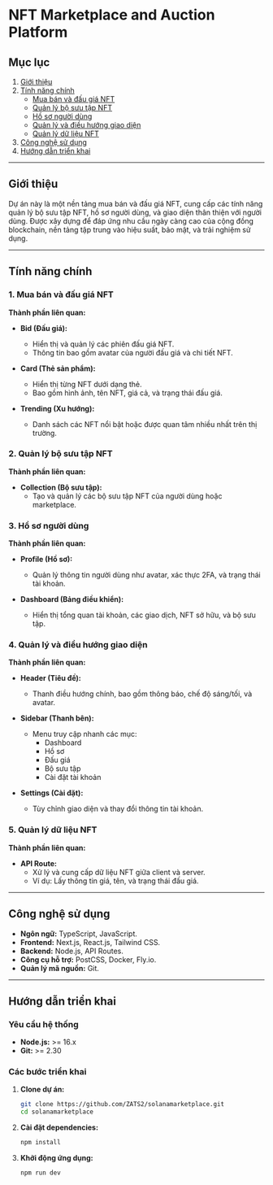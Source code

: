# NFT Marketplace and Auction Platform

## Mục lục
1. [Giới thiệu](#giới-thiệu)  
2. [Tính năng chính](#tính-năng-chính)  
   - [Mua bán và đấu giá NFT](#1-mua-bán-và-đấu-giá-nft)  
   - [Quản lý bộ sưu tập NFT](#2-quản-lý-bộ-sưu-tập-nft)  
   - [Hồ sơ người dùng](#3-hồ-sơ-người-dùng)  
   - [Quản lý và điều hướng giao diện](#4-quản-lý-và-điều-hướng-giao-diện)  
   - [Quản lý dữ liệu NFT](#5-quản-lý-dữ-liệu-nft)  
3. [Công nghệ sử dụng](#công-nghệ-sử-dụng)  
4. [Hướng dẫn triển khai](#hướng-dẫn-triển-khai)  

---

## Giới thiệu
Dự án này là một nền tảng mua bán và đấu giá NFT, cung cấp các tính năng quản lý bộ sưu tập NFT, hồ sơ người dùng, và giao diện thân thiện với người dùng. Được xây dựng để đáp ứng nhu cầu ngày càng cao của cộng đồng blockchain, nền tảng tập trung vào hiệu suất, bảo mật, và trải nghiệm sử dụng.

---

## Tính năng chính

### 1. Mua bán và đấu giá NFT
**Thành phần liên quan:**
- **Bid (Đấu giá):**
  - Hiển thị và quản lý các phiên đấu giá NFT.
  - Thông tin bao gồm avatar của người đấu giá và chi tiết NFT.

- **Card (Thẻ sản phẩm):**
  - Hiển thị từng NFT dưới dạng thẻ.
  - Bao gồm hình ảnh, tên NFT, giá cả, và trạng thái đấu giá.

- **Trending (Xu hướng):**
  - Danh sách các NFT nổi bật hoặc được quan tâm nhiều nhất trên thị trường.

### 2. Quản lý bộ sưu tập NFT
**Thành phần liên quan:**
- **Collection (Bộ sưu tập):**
  - Tạo và quản lý các bộ sưu tập NFT của người dùng hoặc marketplace.

### 3. Hồ sơ người dùng
**Thành phần liên quan:**
- **Profile (Hồ sơ):**
  - Quản lý thông tin người dùng như avatar, xác thực 2FA, và trạng thái tài khoản.

- **Dashboard (Bảng điều khiển):**
  - Hiển thị tổng quan tài khoản, các giao dịch, NFT sở hữu, và bộ sưu tập.

### 4. Quản lý và điều hướng giao diện
**Thành phần liên quan:**
- **Header (Tiêu đề):**
  - Thanh điều hướng chính, bao gồm thông báo, chế độ sáng/tối, và avatar.

- **Sidebar (Thanh bên):**
  - Menu truy cập nhanh các mục:
    - Dashboard
    - Hồ sơ
    - Đấu giá
    - Bộ sưu tập
    - Cài đặt tài khoản

- **Settings (Cài đặt):**
  - Tùy chỉnh giao diện và thay đổi thông tin tài khoản.

### 5. Quản lý dữ liệu NFT
**Thành phần liên quan:**
- **API Route:**
  - Xử lý và cung cấp dữ liệu NFT giữa client và server.
  - Ví dụ: Lấy thông tin giá, tên, và trạng thái đấu giá.

---

## Công nghệ sử dụng
- **Ngôn ngữ:** TypeScript, JavaScript.  
- **Frontend:** Next.js, React.js, Tailwind CSS.  
- **Backend:** Node.js, API Routes.  
- **Công cụ hỗ trợ:** PostCSS, Docker, Fly.io.  
- **Quản lý mã nguồn:** Git.  

---

## Hướng dẫn triển khai

### Yêu cầu hệ thống
- **Node.js:** >= 16.x  
- **Git:** >= 2.30  

### Các bước triển khai
1. **Clone dự án:**
   ```bash
   git clone https://github.com/ZATS2/solanamarketplace.git
   cd solanamarketplace
2. **Cài đặt dependencies:**
   ```bash
   npm install
3. **Khởi động ứng dụng:**
    ```bash
   npm run dev
